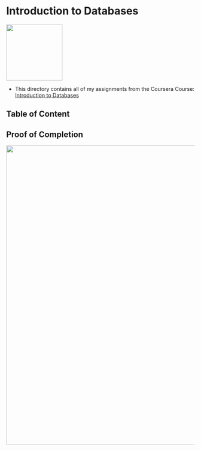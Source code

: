 # Introduction to Databases

<img src="../meta-logo.png" width=150>

- This directory contains all of my assignments from the Coursera Course: [Introduction to Databases](https://www.coursera.org/learn/introduction-to-databases?specialization=meta-database-engineer)

## Table of Content



## Proof of Completion

<img src="./certificate.png" width=800>